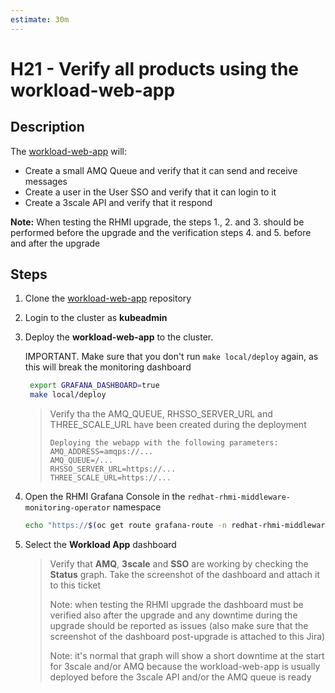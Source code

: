 ```yaml
---
estimate: 30m
---
```


# H21 - Verify all products using the workload-web-app

## Description

The [workload-web-app](https://github.com/integr8ly/workload-web-app) will:

- Create a small AMQ Queue and verify that it can send and receive messages
- Create a user in the User SSO and verify that it can login to it
- Create a 3scale API and verify that it respond

**Note:** When testing the RHMI upgrade, the steps 1., 2. and 3. should be performed before the upgrade and the verification steps 4. and 5. before and after the upgrade

## Steps

1. Clone the [workload-web-app](https://github.com/integr8ly/workload-web-app) repository

2. Login to the cluster as **kubeadmin**

3. Deploy the **workload-web-app** to the cluster.

   IMPORTANT. Make sure that you don't run `make local/deploy` again, as this will break the monitoring dashboard

   ```bash
    export GRAFANA_DASHBOARD=true
    make local/deploy
   ```

   > Verify tha the AMQ_QUEUE, RHSSO_SERVER_URL and THREE_SCALE_URL have been created during the deployment
   >
   > ```
   > Deploying the webapp with the following parameters:
   > AMQ_ADDRESS=amqps://...
   > AMQ_QUEUE=/...
   > RHSSO_SERVER_URL=https://...
   > THREE_SCALE_URL=https://...
   > ```

4. Open the RHMI Grafana Console in the `redhat-rhmi-middleware-monitoring-operator` namespace

   ```bash
   echo "https://$(oc get route grafana-route -n redhat-rhmi-middleware-monitoring-operator -o=jsonpath='{.spec.host}')"
   ```

5. Select the **Workload App** dashboard

   > Verify that **AMQ**, **3scale** and **SSO** are working by checking the **Status** graph.
   > Take the screenshot of the dashboard and attach it to this ticket
   >
   > Note: when testing the RHMI upgrade the dashboard must be verified also after the upgrade and any downtime during the upgrade should be reported as issues (also make sure that the screenshot of the dashboard post-upgrade is attached to this Jira)
   >
   > Note: it's normal that graph will show a short downtime at the start for 3scale and/or AMQ because the workload-web-app is usually deployed before the 3scale API and/or the AMQ queue is ready

